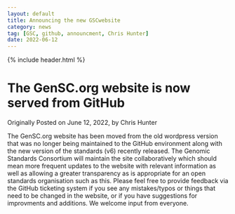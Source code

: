 ```yaml
---
layout: default
title: Announcing the new GSCwebsite
category: news
tag: [GSC, github, announcment, Chris Hunter]
date: 2022-06-12
---
```

{% include header.html %}

The GenSC.org website is now served from GitHub
=======================================================

Originally Posted on June 12, 2022, by Chris Hunter

The GenSC.org website has been moved from the old wordpress version that was no longer being maintained to the GitHub environment along with the new version of the standards (v6) recently released.
The Genomic Standards Consortium will maintain the site collaboratively which should mean more frequent updates to the website with relevant information as well as allowing a greater transparency as is appropriate for an open standards organisation such as this.
Please feel free to provide feedback via the GitHub ticketing system if you see any mistakes/typos or things that need to be changed in the website, or if you have suggestions for improvments and additions.
We welcome input from everyone.

